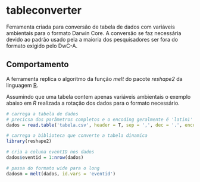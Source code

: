 # tableconverter

Ferramenta criada para conversão de tabela de dados com variáveis ambientais para o formato Darwin Core.
A conversão se faz necessária devido ao padrão usado pela a maioria dos pesquisadores ser fora do formato exigido pelo DwC-A.

## Comportamento

A ferramenta replica o algoritmo da função *melt* do pacote *reshape2* da linguagem [R](http://www.r-project.org).


Assumindo que uma tabela contem apenas variáveis ambientais o exemplo abaixo em *R* realizada a rotação dos dados para o formato necessário.

```R
# carrega a tabela de dados
# precicsa dos parâmetros completos e o encoding geralmente é 'latin1' ou 'utf8' (preferencia utf8)
dados = read.table('tabela.csv', header = T, sep = ',', dec = '.', encoding = 'utf8')

# carrega a biblioteca que converte a tabela dinamica
library(reshape2)

# cria a coluna eventID nos dados
dados$eventid = 1:nrow(dados)

# passa do formato wide para o long
dadosm = melt(dados, id.vars = 'eventid')
```

